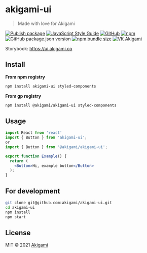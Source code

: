 # akigami-ui

> Made with love for Akigami

[![Publish package](https://github.com/akigami/akigami-ui/actions/workflows/package-publish.yml/badge.svg?branch=main)](https://github.com/akigami/akigami-ui/actions/workflows/package-publish.yml)
[![JavaScript Style Guide](https://img.shields.io/badge/code_style-standard-brightgreen.svg)](https://standardjs.com)
[![GitHub](https://img.shields.io/github/license/akigami/akigami-ui)](https://github.com/akigami/akigami-ui/blob/main/LICENSE)
[![npm](https://img.shields.io/npm/v/akigami-ui)](https://www.npmjs.com/package/akigami-ui)
![GitHub package.json version](https://img.shields.io/github/package-json/v/akigami/akigami-ui)
[![npm bundle size](https://img.shields.io/bundlephobia/min/akigami-ui)](https://bundlephobia.com/result?p=akigami-ui)
[![VK Akigami](https://img.shields.io/badge/Follow-3.9k-%234680C2?style=social&logo=vk)](https://vk.com/akigru)

Storybook: https://ui.akigami.co

## Install

**From npm registry**
```bash
npm install akigami-ui styled-components
```
**From gp registry**
```bash
npm install @akigami/akigami-ui styled-components
```

## Usage

```jsx
import React from 'react'
import { Button } from 'akigami-ui';
or 
import { Button } from '@akigami/akigami-ui';

export function Example() {
  return (
    <Button>Hi, example button</Button>
  );
}
```

## For development

```bash
git clone git@github.com:akigami/akigami-ui.git
cd akigami-ui
npm install
npm start
```

## License

MIT © 2021 [Akigami](https://github.com/akigami)
